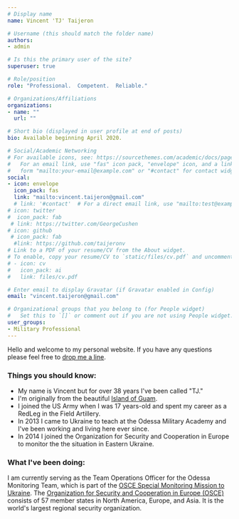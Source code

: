 ```yaml
---
# Display name
name: Vincent 'TJ' Taijeron

# Username (this should match the folder name)
authors:
- admin

# Is this the primary user of the site?
superuser: true

# Role/position
role: "Professional.  Competent.  Reliable."

# Organizations/Affiliations
organizations:
- name: ""
  url: ""

# Short bio (displayed in user profile at end of posts)
bio: Available beginning April 2020.

# Social/Academic Networking
# For available icons, see: https://sourcethemes.com/academic/docs/page-builder/#icons
#   For an email link, use "fas" icon pack, "envelope" icon, and a link in the
#   form "mailto:your-email@example.com" or "#contact" for contact widget.
social:
- icon: envelope
  icon_pack: fas
  link: "mailto:vincent.taijeron@gmail.com"
  # link: '#contact'  # For a direct email link, use "mailto:test@example.org".
# icon: twitter
#  icon_pack: fab
 # link: https://twitter.com/GeorgeCushen
# icon: github
 # icon_pack: fab
  #link: https://github.com/taijeronv
# Link to a PDF of your resume/CV from the About widget.
# To enable, copy your resume/CV to `static/files/cv.pdf` and uncomment the lines below.
# - icon: cv
#   icon_pack: ai
#   link: files/cv.pdf

# Enter email to display Gravatar (if Gravatar enabled in Config)
email: "vincent.taijeron@gmail.com"

# Organizational groups that you belong to (for People widget)
#   Set this to `[]` or comment out if you are not using People widget.
user_groups:
- Military Professional
---
```

Hello and welcome to my personal website.  If you have any questions please feel free to [drop me a line](mailto:vincent.taijeron@gmail.com).

### Things you should know:
- My name is Vincent but for over 38 years I've been called "TJ."
- I'm originally from the beautiful <a href="https://en.wikipedia.org/wiki/Guam" target="_blank">Island of Guam</a>.
- I joined the US Army when I was 17 years-old and spent my career as a RedLeg in the Field Artillery.
- In 2013 I came to Ukraine to teach at the Odessa Military Academy and I've been working and living here ever since.
- In 2014 I joined the Organization for Security and Cooperation in Europe to monitor the the situation in Eastern Ukraine.

### What I've been doing:
I am currently serving as the Team Operations Officer for the Odessa Monitoring Team, which is part of the <a href="https://www.osce.org/special-monitoring-mission-to-ukraine" target="_blank">OSCE Special Monitoring Mission to Ukraine</a>. The <a href="https://www.osce.org/whatistheosce/factsheet" target="_blank">Organization for Security and Cooperation in Europe (OSCE)</a> consists of 57 member states in North America, Europe, and Asia. It is the world's largest regional security organization.